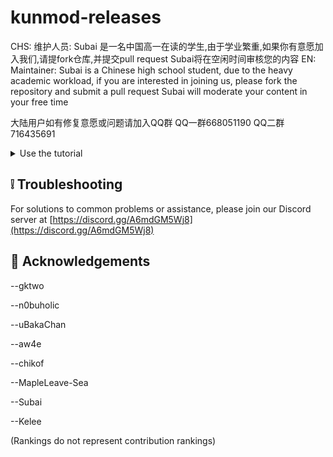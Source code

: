 # kunmod-releases

CHS:
维护人员: Subai 是一名中国高一在读的学生,由于学业繁重,如果你有意愿加入我们,请提fork仓库,并提交pull request
Subai将在空闲时间审核您的内容
EN:
Maintainer: Subai is a Chinese high school student, due to the heavy academic workload, if you are interested in joining us, please fork the repository and submit a pull request
Subai will moderate your content in your free time


大陆用户如有修复意愿或问题请加入QQ群
QQ一群668051190
QQ二群716435691

<details>
<summary>Use the tutorial</summary>

##### First

```Paks
You need to launch the file with the suffix PAK to the “Client\Content\Paks” file
```
##### Second

```Safe
You need to put the "libraries.txt", "profapi.dll", and "subai_safe.dll" files in the “Client\Binaries\Win64” directory
```
##### Note

You need to correctly determine your game region, CN or GLOBAL


</details>

## ❕️ Troubleshooting

For solutions to common problems or assistance, please join our Discord server at [https://discord.gg/A6mdGM5Wj8](https://discord.gg/A6mdGM5Wj8)

## 🙌 Acknowledgements

--gktwo

--n0buholic

--uBakaChan

--aw4e

--chikof

--MapleLeave-Sea

--Subai

--Kelee

(Rankings do not represent contribution rankings)